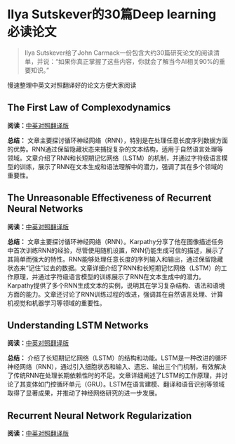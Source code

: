 # Ilya Sutskever的30篇Deep learning必读论文
> Ilya Sutskever给了John Carmack一份包含大约30篇研究论文的阅读清单，并说：“如果你真正掌握了这些内容，你就会了解当今AI相关90%的重要知识。”

慢速整理中英文对照翻译好的论文方便大家阅读


## The First Law of Complexodynamics <br>
**阅读：**[中英对照翻译版](https://volctracer.com/w/dreqeBgN)<br>


**总结：** 文章主要探讨循环神经网络（RNN），特别是在处理任意长度序列数据方面的优势。RNN通过保留隐藏状态来捕捉复杂的文本结构，适用于自然语言处理等领域。文章介绍了RNN和长短期记忆网络（LSTM）的机制，并通过字符级语言模型的训练，展示了RNN在文本生成和语法理解中的潜力，强调了其在多个领域的重要性。<br>


## The Unreasonable Effectiveness of Recurrent Neural Networks<br>
**阅读：**[中英对照翻译版](https://volctracer.com/w/faBFNTP0)<br>


**总结：** 文章主要探讨循环神经网络（RNN）。Karpathy分享了他在图像描述任务中首次训练RNN的经验，尽管使用随机设置，RNN仍能生成可信的描述，展示了其简单而强大的特性。RNN能够处理任意长度的序列输入和输出，通过保留隐藏状态来“记住”过去的数据。文章详细介绍了RNN和长短期记忆网络（LSTM）的工作原理，并通过字符级语言模型的训练展示了RNN在文本生成中的潜力。Karpathy提供了多个RNN生成文本的实例，说明其在学习复杂结构、语法和语境方面的能力。文章还讨论了RNN训练过程的改进，强调其在自然语言处理、计算机视觉和机器学习等领域的重要性。<br>


## Understanding LSTM Networks<br>
**阅读：**[中英对照翻译版](https://volctracer.com/w/5OOG019P)<br>


**总结：** 
介绍了长短期记忆网络（LSTM）的结构和功能。LSTM是一种改进的循环神经网络（RNN），通过引入细胞状态和输入、遗忘、输出三个门机制，有效解决了传统RNN在处理长期依赖性时的不足。文章详细阐述了LSTM的工作原理，并讨论了其变体如门控循环单元（GRU）。LSTM在语言建模、翻译和语音识别等领域取得了显著成果，并推动了神经网络研究的进一步发展。<br>


## Recurrent Neural Network Regularization<br>
**阅读：**[中英对照翻译版](https://volctracer.com/w/QqtAz0OX)<br>

